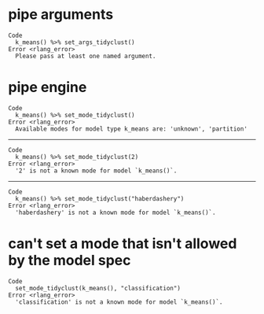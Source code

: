# pipe arguments

    Code
      k_means() %>% set_args_tidyclust()
    Error <rlang_error>
      Please pass at least one named argument.

# pipe engine

    Code
      k_means() %>% set_mode_tidyclust()
    Error <rlang_error>
      Available modes for model type k_means are: 'unknown', 'partition'

---

    Code
      k_means() %>% set_mode_tidyclust(2)
    Error <rlang_error>
      '2' is not a known mode for model `k_means()`.

---

    Code
      k_means() %>% set_mode_tidyclust("haberdashery")
    Error <rlang_error>
      'haberdashery' is not a known mode for model `k_means()`.

# can't set a mode that isn't allowed by the model spec

    Code
      set_mode_tidyclust(k_means(), "classification")
    Error <rlang_error>
      'classification' is not a known mode for model `k_means()`.

